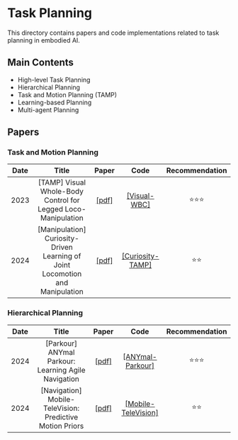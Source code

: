 # Task Planning

This directory contains papers and code implementations related to task planning in embodied AI.

## Main Contents

- High-level Task Planning
- Hierarchical Planning
- Task and Motion Planning (TAMP)
- Learning-based Planning
- Multi-agent Planning

## Papers

### Task and Motion Planning

|Date|Title|Paper|Code|Recommendation|
|:---:|:---:|:---:|:---:|:---:|
|2023|[TAMP] Visual Whole-Body Control for Legged Loco-Manipulation|[[pdf]](https://arxiv.org/abs/2309.03670)|[[Visual-WBC]](https://github.com/ucsd-rrl/visual_wbc) |⭐️⭐️⭐️|
|2024|[Manipulation] Curiosity-Driven Learning of Joint Locomotion and Manipulation|[[pdf]](https://arxiv.org/abs/2312.07491)|[[Curiosity-TAMP]](https://github.com/example/curiosity_tamp) |⭐️⭐️|

### Hierarchical Planning

|Date|Title|Paper|Code|Recommendation|
|:---:|:---:|:---:|:---:|:---:|
|2024|[Parkour] ANYmal Parkour: Learning Agile Navigation|[[pdf]](https://www.science.org/doi/10.1126/scirobotics.adg8394)|[[ANYmal-Parkour]](https://github.com/leggedrobotics/anymal_parkour) |⭐️⭐️⭐️|
|2024|[Navigation] Mobile-TeleVision: Predictive Motion Priors|[[pdf]](https://arxiv.org/abs/2401.00789)|[[Mobile-TeleVision]](https://github.com/UT-Austin-RPL/mobile_television) |⭐️⭐️|